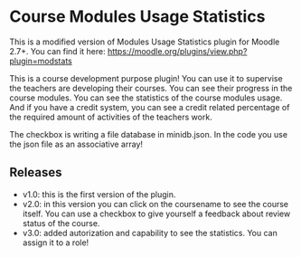 # Course Modules Usage Statistics
This is a modified version of Modules Usage Statistics plugin for Moodle 2.7+. You can find it here: 
    https://moodle.org/plugins/view.php?plugin=modstats

This is a course development purpose plugin! You can use it to supervise the teachers are developing their courses.
You can see their progress in the course modules. You can see the statistics of the course modules usage. 
And if you have a credit system, you can see a credit related percentage of the required amount of activities of the teachers work.

The checkbox is writing a file database in minidb.json. In the code you use the json file as an associative array!


## Releases
- v1.0: this is the first version of the plugin.
- v2.0: in this version you can click on the coursename to see the course itself. 
You can use a checkbox to give yourself a feedback about review status of the course.
- v3.0: added autorization and capability to see the statistics. You can assign it to a role!
